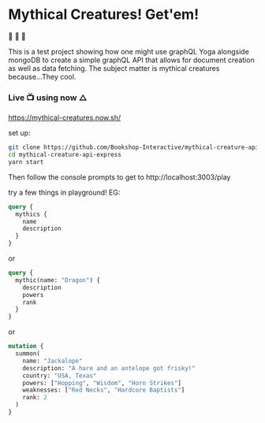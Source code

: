 # Mythical Creatures! Get'em!

🦖 🦄 🐲

This is a test project showing how one might use graphQL Yoga alongside mongoDB to create a simple graphQL API that allows for document creation as well as data fetching. The subject matter is mythical creatures because...They cool.

### Live 📺 using now △

https://mythical-creatures.now.sh/

set up:

```bash
git clone https://github.com/Bookshop-Interactive/mythical-creature-api-express.git
cd mythical-creature-api-express
yarn start
```

Then follow the console prompts to get to http://localhost:3003/play

try a few things in playground! EG:

```graphql
query {
  mythics {
    name
    description
  }
}
```

or

```graphql
query {
  mythic(name: "Dragon") {
    description
    powers
    rank
  }
}
```

or

```graphql
mutation {
  summon(
    name: "Jackalope"
    description: "A hare and an antelope got frisky!"
    country: "USA, Texas"
    powers: ["Hopping", "Wisdom", "Horn Strikes"]
    weaknesses: ["Red Necks", "Hardcore Baptists"]
    rank: 2
  )
}
```
